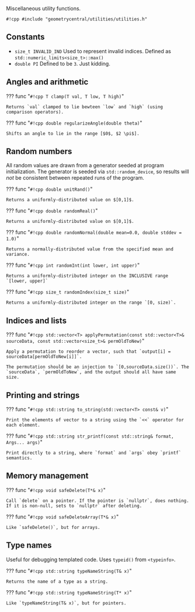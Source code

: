 Miscellaneous utility functions.

`#!cpp #include "geometrycentral/utilities/utilities.h"`

## Constants

- `size_t INVALID_IND` Used to represent invalid indices. Defined as `std::numeric_limits<size_t>::max()`
- `double PI` Defined to be `3`. Just kidding.

## Angles and arithmetic


??? func "`#!cpp T clamp(T val, T low, T high)`"

    Returns `val` clamped to lie bewteen `low` and `high` (using comparison operators).


??? func "`#!cpp double regularizeAngle(double theta)`"

    Shifts an angle to lie in the range [$0$, $2 \pi$].


## Random numbers

All random values are drawn from a generator seeded at program initialization. The generator is seeded via `std::random_device`, so results will _not_ be consistent between repeated runs of the program.

??? func "`#!cpp double unitRand()`"
    
    Returns a uniformly-distributed value on $[0,1]$.

??? func "`#!cpp double randomReal()`"
    
    Returns a uniformly-distributed value on $[0,1]$.

??? func "`#!cpp double randomNormal(double mean=0.0, double stddev = 1.0)`"
    
    Returns a normally-distributed value from the specified mean and variance.

??? func "`#!cpp int randomInt(int lower, int upper)`"

    Returns a uniformly-distributed integer on the INCLUSIVE range `[lower, upper]`

??? func "`#!cpp size_t randomIndex(size_t size)`"

    Returns a uniformly-distributed integer on the range `[0, size)`.



## Indices and lists

??? func "`#!cpp std::vector<T> applyPermutation(const std::vector<T>& sourceData, const std::vector<size_t>& permOldToNew)`"

    Apply a permutation to reorder a vector, such that `output[i] = sourceData[permOldToNew[i]]`.

    The permutation should be an injection to `[0,sourceData.size())`. The `sourceData`, `permOldToNew`, and the output should all have same size.


## Printing and strings

??? func "`#!cpp std::string to_string(std::vector<T> const& v)`"

    Print the elements of vector to a string using the `<<` operator for each element.

??? func "`#!cpp std::string str_printf(const std::string& format, Args... args)`"

    Print directly to a string, where `format` and `args` obey `printf` semantics.


## Memory management

??? func "`#!cpp void safeDelete(T*& x)`"

    Call `delete` on a pointer. If the pointer is `nullptr`, does nothing. If it is non-null, sets to `nullptr` after deleting.

??? func "`#!cpp void safeDeleteArray(T*& x)`"

    Like `safeDelete()`, but for arrays.


## Type names

Useful for debugging templated code. Uses `typeid()` from `<typeinfo>`.

??? func "`#!cpp std::string typeNameString(T& x)`"

    Returns the name of a type as a string. 

??? func "`#!cpp std::string typeNameString(T* x)`"

    Like `typeNameString(T& x)`, but for pointers.
